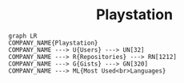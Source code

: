 <h1 align="center">Playstation</h1>

```mermaid
graph LR
COMPANY_NAME{Playstation}
COMPANY_NAME ---> U{Users} ---> UN[32]
COMPANY_NAME ---> R{Repositories} ---> RN[1212]
COMPANY_NAME ---> G{Gists} ---> GN[320]
COMPANY_NAME ---> ML{Most Used<br>Languages}
```
